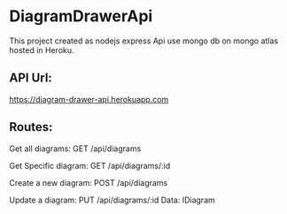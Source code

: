 # DiagramDrawerApi

This project created as nodejs express Api use mongo db on mongo atlas hosted in Heroku.


## API Url:
https://diagram-drawer-api.herokuapp.com

## Routes:

Get all diagrams: GET /api/diagrams

Get Specific diagram: GET /api/diagrams/:id


Create a new diagram: POST /api/diagrams


Update a diagram: PUT /api/diagrams/:id           Data: IDiagram
